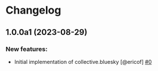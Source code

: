 # Changelog

<!--
   You should *NOT* be adding new change log entries to this file.
   You should create a file in the news directory instead.
   For helpful instructions, please see:
   https://github.com/plone/plone.releaser/blob/master/ADD-A-NEWS-ITEM.rst
-->

<!-- towncrier release notes start -->

## 1.0.0a1 (2023-08-29)


### New features:

- Initial implementation of collective.bluesky [@ericof] [#0](https://github.com/collective/collective.bluesky/issues/0)
